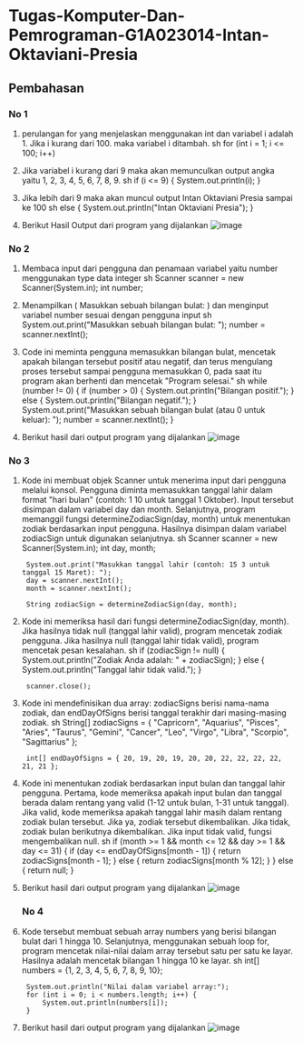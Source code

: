 # Tugas-Komputer-Dan-Pemrograman-G1A023014-Intan-Oktaviani-Presia
## Pembahasan
### No 1
1. perulangan for yang menjelaskan menggunakan int dan variabel i adalah 1. Jika i kurang dari 100. maka variabel i ditambah.
 sh
   for (int i = 1; i <= 100; i++)
   
2. Jika variabel i kurang dari 9 maka akan memunculkan output angka yaitu 1, 2, 3, 4, 5, 6, 7, 8, 9.
sh
   if (i <= 9) {
  System.out.println(i);
}
   

3. Jika lebih dari 9 maka akan muncul output Intan Oktaviani Presia sampai ke 100
sh
   else {
   System.out.println("Intan Oktaviani Presia");
}
   
4. Berikut Hasil Output dari program yang dijalankan
   ![image](https://github.com/intanoktavianipresia/Tugas-Komputer-Dan-Pemrograman-G1A023014-Intan-Oktaviani-Presia/assets/149862181/e986547e-f7ec-4eaf-931f-e02e5d4d5edd)


### No 2
1. Membaca input dari pengguna dan penamaan variabel yaitu number menggunakan type data integer
sh
   Scanner scanner = new Scanner(System.in);
int number;
   
2. Menampilkan ( Masukkan sebuah bilangan bulat: ) dan menginput variabel number sesuai dengan pengguna input
sh
   System.out.print("Masukkan sebuah bilangan bulat: ");
number = scanner.nextInt();
   
3. Code ini meminta pengguna memasukkan bilangan bulat, mencetak apakah bilangan tersebut positif atau negatif, dan terus mengulang proses tersebut sampai pengguna memasukkan 0, pada saat itu program akan berhenti dan mencetak "Program selesai."
sh
   while (number != 0) {
            if (number > 0) {
                System.out.println("Bilangan positif.");
            } else {
                System.out.println("Bilangan negatif.");
            }
            System.out.print("Masukkan sebuah bilangan bulat (atau 0 untuk keluar): ");
            number = scanner.nextInt();
}

4. Berikut hasil dari output program yang dijalankan
   ![image](https://github.com/intanoktavianipresia/Tugas-Komputer-Dan-Pemrograman-G1A023014-Intan-Oktaviani-Presia/assets/149862181/2fa4d7fa-3a8f-4f36-984d-1c5f400a2723)


### No 3
1. Kode ini membuat objek Scanner untuk menerima input dari pengguna melalui konsol. Pengguna diminta memasukkan tanggal lahir dalam format "hari bulan" (contoh: 1 10 untuk tanggal 1 Oktober). Input tersebut disimpan dalam variabel day dan month. Selanjutnya, program memanggil fungsi determineZodiacSign(day, month) untuk menentukan zodiak berdasarkan input pengguna. Hasilnya disimpan dalam variabel zodiacSign untuk digunakan selanjutnya.
sh
   Scanner scanner = new Scanner(System.in);
        int day, month;

        System.out.print("Masukkan tanggal lahir (contoh: 15 3 untuk tanggal 15 Maret): ");
        day = scanner.nextInt();
        month = scanner.nextInt();

        String zodiacSign = determineZodiacSign(day, month);
   
2. Kode ini memeriksa hasil dari fungsi determineZodiacSign(day, month). Jika hasilnya tidak null (tanggal lahir valid), program mencetak zodiak pengguna. Jika hasilnya null (tanggal lahir tidak valid), program mencetak pesan kesalahan.
sh
   if (zodiacSign != null) {
            System.out.println("Zodiak Anda adalah: " + zodiacSign);
        } else {
            System.out.println("Tanggal lahir tidak valid.");
        }

        scanner.close();
   
3. Kode ini mendefinisikan dua array: zodiacSigns berisi nama-nama zodiak, dan endDayOfSigns berisi tanggal terakhir dari masing-masing zodiak.
sh
    String[] zodiacSigns = {
            "Capricorn", "Aquarius", "Pisces", "Aries", "Taurus", "Gemini",
            "Cancer", "Leo", "Virgo", "Libra", "Scorpio", "Sagittarius"
        };

        int[] endDayOfSigns = { 20, 19, 20, 19, 20, 20, 22, 22, 22, 22, 21, 21 };
   
4. Kode ini menentukan zodiak berdasarkan input bulan dan tanggal lahir pengguna. Pertama, kode memeriksa apakah input bulan dan tanggal berada dalam rentang yang valid (1-12 untuk bulan, 1-31 untuk tanggal). Jika valid, kode memeriksa apakah tanggal lahir masih dalam rentang zodiak bulan tersebut. Jika ya, zodiak tersebut dikembalikan. Jika tidak, zodiak bulan berikutnya dikembalikan. Jika input tidak valid, fungsi mengembalikan null.
sh
    if (month >= 1 && month <= 12 && day >= 1 && day <= 31) {
            if (day <= endDayOfSigns[month - 1]) {
                return zodiacSigns[month - 1];
            } else {
                return zodiacSigns[month % 12];
            }
        } else {
            return null;
        }

5. Berikut hasil dari output program yang dijalankan
   ![image](https://github.com/intanoktavianipresia/Tugas-Komputer-Dan-Pemrograman-G1A023014-Intan-Oktaviani-Presia/assets/149862181/a1f01459-7290-420a-8cf2-e64fd291c883)

   
   ### No 4
1. Kode tersebut membuat sebuah array numbers yang berisi bilangan bulat dari 1 hingga 10. Selanjutnya, menggunakan sebuah loop for, program mencetak nilai-nilai dalam array tersebut satu per satu ke layar. Hasilnya adalah mencetak bilangan 1 hingga 10 ke layar.
sh
    int[] numbers = {1, 2, 3, 4, 5, 6, 7, 8, 9, 10};

        System.out.println("Nilai dalam variabel array:");
        for (int i = 0; i < numbers.length; i++) {
            System.out.println(numbers[i]);
        }
2. Berikut hasil dari output program yang dijalankan
   ![image](https://github.com/intanoktavianipresia/Tugas-Komputer-Dan-Pemrograman-G1A023014-Intan-Oktaviani-Presia/assets/149862181/e27169ea-7623-4297-915a-f7b21b8cd80b)
